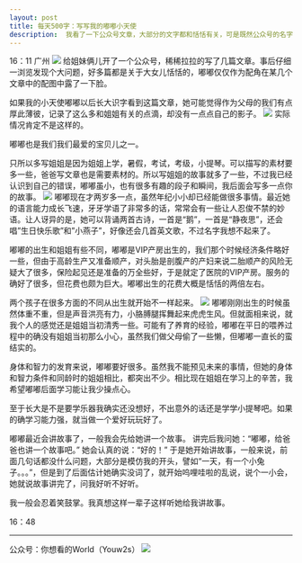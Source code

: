 ```yaml
---
layout: post
title: 每天500字：写写我的嘟嘟小天使
description:  我看了一下公众号文章，大部分的文字都和恬恬有关，可是既然公众号的名字里面有一个“姐妹”，总不能厚此薄彼吧。
---
```


16：11 广州
![][image-1]
给姐妹俩儿开了一个公众号，稀稀拉拉的写了几篇文章。事后仔细一浏览发现个大问题，好多篇都是关于大女儿恬恬的，嘟嘟仅仅作为配角在某几个文章中的配图中露了一下脸。

如果我的小天使嘟嘟以后长大识字看到这篇文章，她可能觉得作为父母的我们有点厚此薄彼，记录了这么多和姐姐有关的点滴，却没有一点点自己的影子。
![][image-2]
实际情况肯定不是这样的。

嘟嘟也是我们我们最爱的宝贝儿之一。

只所以多写姐姐是因为姐姐上学，暑假，考试，考级，小提琴。可以描写的素材要多一些，爸爸写文章也是需要素材的。所以写姐姐的故事就多了一些，不过我已经认识到自己的错误，嘟嘟虽小，也有很多有趣的段子和瞬间，我后面会写多一点你的故事。
![][image-3]
嘟嘟现在才两岁多一点，虽然年纪小小却已经能做很多事情。最近她的语言能力成长飞速，牙牙学语了非常多的话，常常会有一些让人忍俊不禁的妙语。让人讶异的是，她可以背诵两首古诗，一首是“鹅”，一首是“静夜思”，还会唱”生日快乐歌”和”小燕子”，好像还会几首英文歌，不过名字我想不起来了。

嘟嘟的出生和姐姐有些不同，嘟嘟是VIP产房出生的，我们那个时候经济条件略好一些，但由于高龄生产又准备顺产，对头胎是剖腹产的产妇来说二胎顺产的风险无疑大了很多，保险起见还是准备的万全些好，于是就定了医院的VIP产房。服务的确好了很多，但花费也颇为巨大。嘟嘟出生的花费大概是恬恬的两倍左右。

两个孩子在很多方面的不同从出生就开始不一样起来。
![][image-4]
嘟嘟刚刚出生的时候虽然体重不重，但是声音洪亮有力，小胳膊腿挥舞起来虎虎生风。但就面相来说，就我个人的感觉还是姐姐当初清秀一些。可能有了养育的经验，嘟嘟在平日的喂养过程中的确没有姐姐当初那么小心，虽然我们做父母偷了一些懒，但嘟嘟一直长的蛮结实的。

身体和智力的发育来说，嘟嘟要好很多。虽然我不能预见未来的事情，但她的身体和智力条件和同龄时的姐姐相比，都突出不少。相比现在姐姐在学习上的辛苦，我希望嘟嘟后面学习能让我少操点心。

至于长大是不是要学乐器我确实还没想好，不出意外的话还是学学小提琴吧。如果的确学习能力强，就当做一个爱好玩玩好了。

嘟嘟最近会讲故事了，一般我会先给她讲一个故事。
讲完后我问她：“嘟嘟，给爸爸也讲一个故事吧。”
她会认真的说：“好的！”
于是她开始讲故事，一般来说，前面几句话都没什么问题，大部分是模仿我的开头，譬如“一天，有一个小兔子。。。”，但是到了后面估计她确实没词了，就开始呜哩哇啦的乱说，说个一小会，她就说故事讲完了，问我好听不好听。

我一般会忍着笑鼓掌。我真想这样一辈子这样听她给我讲故事。

16：48

---- 
公众号：你想看的World（Youw2s）
![][image-5]

[image-1]:	http://ovk08s2sq.bkt.clouddn.com/201709051504601028829.jpg
[image-2]:	http://ovk08s2sq.bkt.clouddn.com/2017090515046008728644.jpg
[image-3]:	http://ovk08s2sq.bkt.clouddn.com/20170905150460096589379.jpg
[image-4]:	http://ovk08s2sq.bkt.clouddn.com/20170905150460123167433.jpg
[image-5]:	http://upload-images.jianshu.io/upload_images/3342594-dca1f89eba3e50ca.jpg?imageMogr2/auto-orient/strip%7CimageView2/2/w/1240